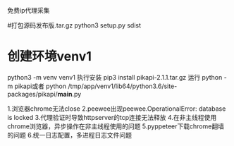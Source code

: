 免费ip代理采集

#打包源码发布版.tar.gz
python3 setup.py sdist  
# 创建环境venv1
python3 -m venv venv1
执行安装
pip3 install pikapi-2.1.1.tar.gz
运行
python -m pikapi或者 python /tmp/app/venv1/lib64/python3.6/site-packages/pikapi/__main__.py

1.浏览器chrome无法close
2.peewee出现peewee.OperationalError: database is locked
3.代理验证时导致httpserver的tcp连接无法释放
4.在非主线程使用chrome浏览器，异步操作在非主线程使用的问题
5.pyppeteer下载chrome翻墙的问题
6.统一日志配置，多进程日志文件问题